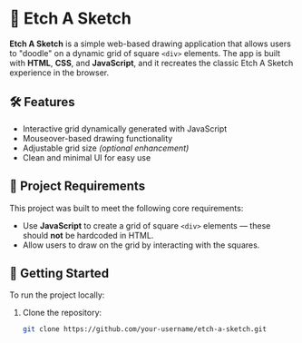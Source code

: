 # 🎨 Etch A Sketch

**Etch A Sketch** is a simple web-based drawing application that allows users to "doodle" on a dynamic grid of square `<div>` elements. The app is built with **HTML**, **CSS**, and **JavaScript**, and it recreates the classic Etch A Sketch experience in the browser.

## 🛠️ Features

- Interactive grid dynamically generated with JavaScript
- Mouseover-based drawing functionality
- Adjustable grid size *(optional enhancement)*
- Clean and minimal UI for easy use

## 📌 Project Requirements

This project was built to meet the following core requirements:

- Use **JavaScript** to create a grid of square `<div>` elements — these should **not** be hardcoded in HTML.
- Allow users to draw on the grid by interacting with the squares.

## 🚀 Getting Started

To run the project locally:

1. Clone the repository:
   ```bash
   git clone https://github.com/your-username/etch-a-sketch.git
